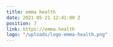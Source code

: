 ```yaml
---
title: emma health
date: 2021-05-21 12:41:00 Z
position: 7
link: https://emma.health
logo: "/uploads/logo-emma-health.png"
---
```


